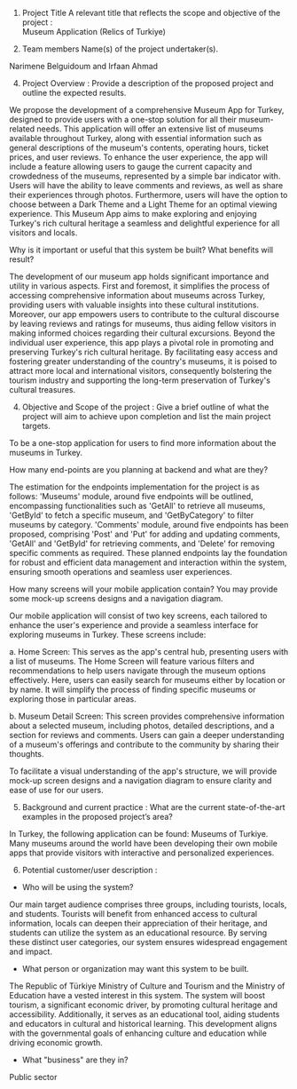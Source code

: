 1. Project Title A relevant title that reflects the scope and objective of the project :  
Museum Application (Relics of Turkiye)

2. Team members Name(s) of the project undertaker(s).  

Narimene Belguidoum and Irfaan Ahmad
 
4. Project Overview : 
Provide a description of the proposed project and outline the expected results. 

We propose the development of a comprehensive Museum App for Turkey, designed to provide users with a one-stop solution for all their museum-related needs. This application will offer an extensive list of museums available throughout Turkey, along with essential information such as general descriptions of the museum's contents, operating hours, ticket prices, and user reviews. To enhance the user experience, the app will include a feature allowing users to gauge the current capacity and crowdedness of the museums, represented by a simple bar indicator with. Users will have the ability to leave comments and reviews, as well as share their experiences through photos. Furthermore, users will have the option to choose between a Dark Theme and a Light Theme for an optimal viewing experience. This Museum App aims to make exploring and enjoying Turkey's rich cultural heritage a seamless and delightful experience for all visitors and locals.

Why is it important or useful that this system be built? What benefits will result? 

The development of our museum app holds significant importance and utility in various aspects. First and foremost, it simplifies the process of accessing comprehensive information about museums across Turkey, providing users with valuable insights into these cultural institutions. Moreover, our app empowers users to contribute to the cultural discourse by leaving reviews and ratings for museums, thus aiding fellow visitors in making informed choices regarding their cultural excursions. Beyond the individual user experience, this app plays a pivotal role in promoting and preserving Turkey's rich cultural heritage. By facilitating easy access and fostering greater understanding of the country's museums, it is poised to attract more local and international visitors, consequently bolstering the tourism industry and supporting the long-term preservation of Turkey's cultural treasures.

4. Objective and Scope of the project : 
Give a brief outline of what the project will aim to achieve upon completion and list the main project targets. 

To be a one-stop application for users to find more information about the museums in Turkey.

How many end-points are you planning at backend and what are they? 

The estimation for the endpoints implementation for the project is as follows: 
'Museums' module, around five endpoints will be outlined, encompassing functionalities such as 'GetAll' to retrieve all museums, 'GetById' to fetch a specific museum, and 'GetByCategory' to filter museums by category. 
'Comments' module, around five endpoints has been proposed, comprising 'Post' and 'Put' for adding and updating comments, 'GetAll' and 'GetById' for retrieving comments, and 'Delete' for removing specific comments as required. 
These planned endpoints lay the foundation for robust and efficient data management and interaction within the system, ensuring smooth operations and seamless user experiences.

How many screens will your mobile application contain? You may provide some mock-up screens designs and a navigation diagram. 

Our mobile application will consist of two key screens, each tailored to enhance the user's experience and provide a seamless interface for exploring museums in Turkey. These screens include:

a. Home Screen: This serves as the app's central hub, presenting users with a list of museums. The Home Screen will feature various filters and recommendations to help users navigate through the museum options effectively. Here, users can easily search for museums either by location or by name. It will simplify the process of finding specific museums or exploring those in particular areas.

b. Museum Detail Screen: This screen provides comprehensive information about a selected museum, including photos, detailed descriptions, and a section for reviews and comments. Users can gain a deeper understanding of a museum's offerings and contribute to the community by sharing their thoughts.

To facilitate a visual understanding of the app's structure, we will provide mock-up screen designs and a navigation diagram to ensure clarity and ease of use for our users.


 
5. Background and current practice : 
What are the current state-of-the-art examples in the proposed project’s area? 

In Turkey, the following application can be found: Museums of Turkiye. Many museums around the world have been developing their own mobile apps that provide visitors with interactive and personalized experiences.

6. Potential customer/user description : 
- Who will be using the system? 

Our main target audience comprises three groups, including tourists, locals, and students. Tourists will benefit from enhanced access to cultural information, locals can deepen their appreciation of their heritage, and students can utilize the system as an educational resource. By serving these distinct user categories, our system ensures widespread engagement and impact.

- What person or organization may want this system to be built. 

The Republic of Türkiye Ministry of Culture and Tourism and the Ministry of Education have a vested interest in this system. The system will boost tourism, a significant economic driver, by promoting cultural heritage and accessibility. Additionally, it serves as an educational tool, aiding students and educators in cultural and historical learning. This development aligns with the governmental goals of enhancing culture and education while driving economic growth.

- What "business" are they in? 

Public sector
 
